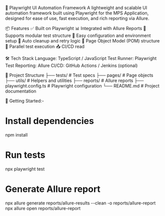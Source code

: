 🚀 Playwright UI Automation Framework
A lightweight and scalable UI automation framework built using Playwright for the MPS Application, designed for ease of use, fast execution, and rich reporting via Allure.

📦 Features
✅ Built on Playwright
📊 Integrated with Allure Reports
🧪 Supports modular test structure
🔄 Easy configuration and environment setup
🧹 Auto cleanup and retry logic
📁 Page Object Model (POM) structure
🧵 Parallel test execution
📤 CI/CD read

🛠️ Tech Stack
Language: TypeScript / JavaScript
Test Runner: Playwright Test
Reporting: Allure
CI/CD: GitHub Actions / Jenkins (optional)

📁 Project Structure
├── tests/                # Test specs
├── pages/                # Page objects
├── utils/                # Helpers and utilities
├── reports/              # Allure reports
├── playwright.config.ts  # Playwright configuration
└── README.md             # Project documentation

🚀 Getting Started:-
# Install dependencies
npm install

# Run tests
npx playwright test

# Generate Allure report
npx allure generate reports/allure-results --clean -o reports/allure-report
npx allure open reports/allure-report

